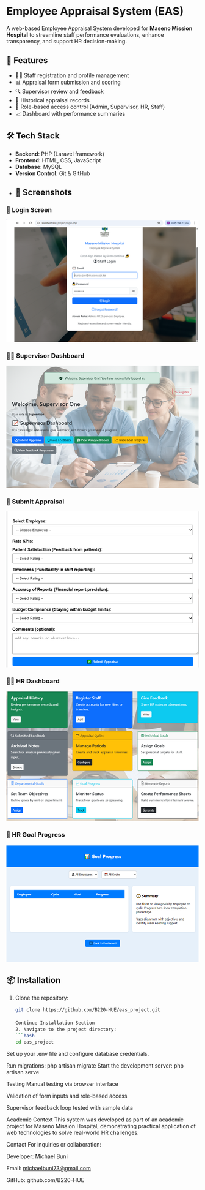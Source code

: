  # Employee Appraisal System (EAS)

A web-based Employee Appraisal System developed for **Maseno Mission Hospital** to streamline staff performance evaluations, enhance transparency, and support HR decision-making.

## 🚀 Features

- 🧑‍⚕️ Staff registration and profile management  
- 📊 Appraisal form submission and scoring  
- 🔍 Supervisor review and feedback  
- 📁 Historical appraisal records  
- 🔐 Role-based access control (Admin, Supervisor, HR, Staff)  
- 📈 Dashboard with performance summaries  

## 🛠️ Tech Stack

- **Backend**: PHP (Laravel framework)  
- **Frontend**: HTML, CSS, JavaScript  
- **Database**: MySQL  
- **Version Control**: Git & GitHub
- ## 📸 Screenshots
### 🔐 Login Screen

![Login Screen](https://github.com/B220-HUE/eas_project/blob/master/login%20screen.PNG?raw=true)
### 🧑‍💼 Supervisor Dashboard

![Supervisor Dashboard](https://github.com/B220-HUE/eas_project/blob/master/supervisor%20dashboard.png?raw=true)
### 📝 Submit Appraisal

![Submit Appraisal](https://github.com/B220-HUE/eas_project/blob/master/submit%20apppraisal%20.png?raw=true)

### 🧑‍💼 HR Dashboard

![HR Dashboard](https://github.com/B220-HUE/eas_project/blob/master/hr%20dashboard.png?raw=true)
### 🎯 HR Goal Progress

![HR Goal Progress](https://github.com/B220-HUE/eas_project/blob/master/hr%20goal%20progress.png?raw=true)





## 📦 Installation

1. Clone the repository:
   ```bash
   git clone https://github.com/B220-HUE/eas_project.git
   
   Continue Installation Section
   2. Navigate to the project directory:
   ```bash
   cd eas_project
Set up your .env file and configure database credentials.

Run migrations:
php artisan migrate
Start the development server:
php artisan serve


Testing
Manual testing via browser interface

Validation of form inputs and role-based access

Supervisor feedback loop tested with sample data

Academic Context
This system was developed as part of an academic project for Maseno Mission Hospital, demonstrating practical application of web technologies to solve real-world HR challenges.

Contact
For inquiries or collaboration:

Developer: Michael Buni

Email: michaelbuni73@gmail.com

GitHub: github.com/B220-HUE
